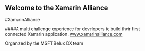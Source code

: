 ## Welcome to the Xamarin Alliance
\#XamarinAlliance

####A multi challenge experience for developers to build their first connected Xamarin application.
www.xamarinalliance.com

Organized by the MSFT Belux DX team
